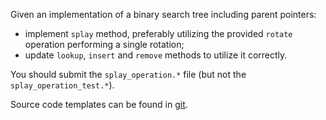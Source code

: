 Given an implementation of a binary search tree including parent pointers:
- implement `splay` method, preferably utilizing the provided `rotate` operation
  performing a single rotation;
- update `lookup`, `insert` and `remove` methods to utilize it correctly.

You should submit the `splay_operation.*` file (but not the
`splay_operation_test.*`).

Source code templates can be found in [git](https://gitlab.kam.mff.cuni.cz/datovky/assignments/-/tree/master).
